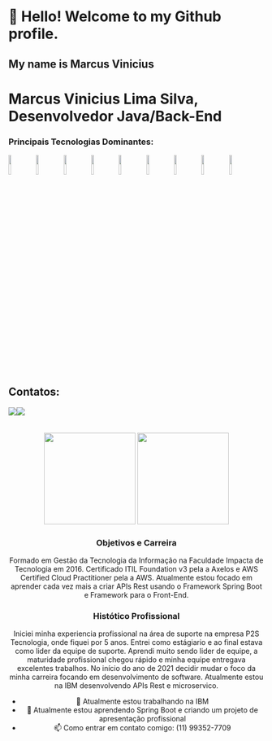 # 👋 Hello! Welcome to my Github profile.
## My name is Marcus Vinicius

# Marcus Vinicius Lima Silva, Desenvolvedor Java/Back-End

### Principais Tecnologias Dominantes:
<div> 
  <a href="https://www.youtube.com/channel/UCY5EHeXCC9prM5BOOZM2QIQ" target="_blank"><img src="https://cdn.jsdelivr.net/gh/devicons/devicon/icons/java/java-original-wordmark.svg" width="10%"/></a>
      <a href="https://www.youtube.com/channel/UCY5EHeXCC9prM5BOOZM2QIQ" target="_blank"><img src="https://cdn.jsdelivr.net/gh/devicons/devicon/icons/spring/spring-original-wordmark.svg" width="10%"/></a>
          <a href="https://www.youtube.com/channel/UCY5EHeXCC9prM5BOOZM2QIQ" target="_blank"><img src="https://cdn.jsdelivr.net/gh/devicons/devicon/icons/mysql/mysql-original-wordmark.svg" width="10%"/></a>
          <a href="https://www.youtube.com/channel/UCY5EHeXCC9prM5BOOZM2QIQ" target="_blank"><img src="https://cdn.jsdelivr.net/gh/devicons/devicon/icons/postgresql/postgresql-original-wordmark.svg" width="10%"/></a>
          <a href="https://www.youtube.com/channel/UCY5EHeXCC9prM5BOOZM2QIQ" target="_blank"><img src="https://cdn.jsdelivr.net/gh/devicons/devicon/icons/amazonwebservices/amazonwebservices-original-wordmark.svg" width="10%"/></a>
          <a href="https://www.youtube.com/channel/UCY5EHeXCC9prM5BOOZM2QIQ" target="_blank"><img src="https://cdn.jsdelivr.net/gh/devicons/devicon/icons/docker/docker-original-wordmark.svg" width="10%"/></a>
      <a href="https://www.youtube.com/channel/UCY5EHeXCC9prM5BOOZM2QIQ" target="_blank"><img src="https://cdn.jsdelivr.net/gh/devicons/devicon/icons/jenkins/jenkins-original.svg" width="10%"/></a>
          <a href="https://www.youtube.com/channel/UCY5EHeXCC9prM5BOOZM2QIQ" target="_blank"><img src="https://cdn.jsdelivr.net/gh/devicons/devicon/icons/javascript/javascript-original.svg" width="10%"/></a>
          <a href="https://www.youtube.com/channel/UCY5EHeXCC9prM5BOOZM2QIQ" target="_blank"><img src="https://cdn.jsdelivr.net/gh/devicons/devicon/icons/typescript/typescript-original.svg" width="10%"/></a>
</div>
<br/><br/>

## Contatos: 
<div><a href = "marcus.silva.dev@gmail.com"><img src="https://img.shields.io/badge/Gmail-D14836?style=for-the-badge&logo=gmail&logoColor=white" target="_blank"></a><a href="https://www.linkedin.com/in/marcus-vinicius-16484218b/" target="_blank"><img src="https://img.shields.io/badge/-LinkedIn-%230077B5?style=for-the-badge&logo=linkedin&logoColor=white" target="_blank"></a>   </div>
<br/><br/>
<div align="center">
<div>  
   <img height="180em" src="https://github-readme-stats.vercel.app/api?username=marcusviniciusls&show_icons=true&theme=radical"/>
  <img height="180em" src="https://github-readme-stats.vercel.app/api/top-langs/?username=marcusviniciusls&layout=compact&langs_count=7&theme=dark"/>
</div>

### Objetivos e Carreira
Formado em Gestão da Tecnologia da Informação na Faculdade Impacta de Tecnologia em 2016. Certificado ITIL Foundation v3 pela a Axelos e AWS Certified Cloud Practitioner pela a AWS. 
Atualmente estou focado em aprender cada vez mais a criar APIs Rest usando o Framework Spring Boot e Framework para o Front-End.

### Histótico Profissional
Iniciei minha experiencia profissional na área de suporte na empresa P2S Tecnologia, onde fiquei por 5 anos. Entrei como estágiario e ao final estava como lider da equipe de suporte. Aprendi muito sendo lider de equipe, a maturidade profissional chegou rápido e minha equipe entregava excelentes trabalhos.
No início do ano de 2021 decidir mudar o foco da minha carreira focando em desenvolvimento de software. Atualmente estou na IBM desenvolvendo APIs Rest e microservico.

- 🔭 Atualmente estou trabalhando na IBM 
- 🌱 Atualmente estou aprendendo Spring Boot e criando um projeto de apresentação profissional
- 📫 Como entrar em contato comigo: (11) 99352-7709


